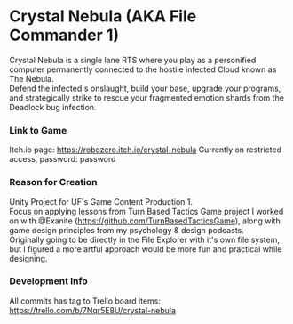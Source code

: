 # Crystal Nebula (AKA File Commander 1)
Crystal Nebula is a single lane RTS where you play as a personified computer permanently connected to the hostile infected Cloud known as The Nebula.\
Defend the infected's onslaught, build your base, upgrade your programs, and strategically strike to rescue your fragmented emotion shards from the Deadlock bug infection. 

### Link to Game
Itch.io page: https://robozero.itch.io/crystal-nebula
Currently on restricted access, password: password

### Reason for Creation
Unity Project for UF's Game Content Production 1. \
Focus on applying lessons from Turn Based Tactics Game project I worked on with @Exanite (https://github.com/TurnBasedTacticsGame), along with game design principles from my psychology & design podcasts. \
Originally going to be directly in the File Explorer with it's own file system, but I figured a more artful approach would be more fun and practical while designing.  

### Development Info
All commits has tag to Trello board items: https://trello.com/b/7Nqr5E8U/crystal-nebula

